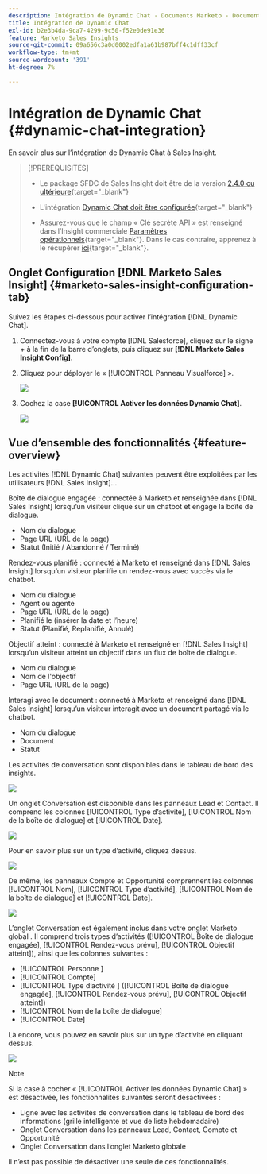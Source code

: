 ```yaml
---
description: Intégration de Dynamic Chat - Documents Marketo - Documentation du produit
title: Intégration de Dynamic Chat
exl-id: b2e3b4da-9ca7-4299-9c50-f52e0de91e36
feature: Marketo Sales Insights
source-git-commit: 09a656c3a0d0002edfa1a61b987bff4c1dff33cf
workflow-type: tm+mt
source-wordcount: '391'
ht-degree: 7%

---
```


# Intégration de Dynamic Chat {#dynamic-chat-integration}

En savoir plus sur l’intégration de Dynamic Chat à Sales Insight.

>[!PREREQUISITES]
>
>* Le package SFDC de Sales Insight doit être de la version [2.4.0 ou ultérieure](/help/marketo/product-docs/marketo-sales-insight/msi-for-salesforce/upgrading/upgrading-your-msi-package.md){target="_blank"}
>
>* L&#39;intégration [Dynamic Chat doit être configurée](/help/marketo/product-docs/demand-generation/dynamic-chat/dynamic-chat-overview.md){target="_blank"}
>
>* Assurez-vous que le champ « Clé secrète API » est renseigné dans l’Insight commerciale [Paramètres opérationnels](/help/marketo/product-docs/marketo-sales-insight/msi-for-salesforce/configuration/marketo-sales-insight-configuration-tab-in-salesforce.md#operational-settings){target="_blank"}. Dans le cas contraire, apprenez à le récupérer [ici](/help/marketo/product-docs/marketo-sales-insight/msi-for-salesforce/configuration/configure-marketo-sales-insight-in-salesforce-enterprise-unlimited.md#configure-sales-insight-in-marketo){target="_blank"}.

## Onglet Configuration [!DNL Marketo Sales Insight] {#marketo-sales-insight-configuration-tab}

Suivez les étapes ci-dessous pour activer l’intégration [!DNL Dynamic Chat].

1. Connectez-vous à votre compte [!DNL Salesforce], cliquez sur le signe + à la fin de la barre d’onglets, puis cliquez sur **[!DNL Marketo Sales Insight Config]**.

1. Cliquez pour déployer le « [!UICONTROL Panneau Visualforce] ».

   ![](assets/dynamic-chat-integration-1.png)

1. Cochez la case **[!UICONTROL Activer les données Dynamic Chat]**.

   ![](assets/dynamic-chat-integration-2.png)

## Vue d’ensemble des fonctionnalités {#feature-overview}

Les activités [!DNL Dynamic Chat] suivantes peuvent être exploitées par les utilisateurs [!DNL Sales Insight]...

Boîte de dialogue engagée : connectée à Marketo et renseignée dans [!DNL Sales Insight] lorsqu’un visiteur clique sur un chatbot et engage la boîte de dialogue.

* Nom du dialogue
* Page URL (URL de la page)
* Statut (Initié / Abandonné / Terminé)

Rendez-vous planifié : connecté à Marketo et renseigné dans [!DNL Sales Insight] lorsqu’un visiteur planifie un rendez-vous avec succès via le chatbot.

* Nom du dialogue
* Agent ou agente
* Page URL (URL de la page)
* Planifié le (insérer la date et l’heure)
* Statut (Planifié, Replanifié, Annulé)

Objectif atteint : connecté à Marketo et renseigné en [!DNL Sales Insight] lorsqu’un visiteur atteint un objectif dans un flux de boîte de dialogue.

* Nom du dialogue
* Nom de l&#39;objectif
* Page URL (URL de la page)

Interagi avec le document : connecté à Marketo et renseigné dans [!DNL Sales Insight] lorsqu’un visiteur interagit avec un document partagé via le chatbot.

* Nom du dialogue
* Document
* Statut

Les activités de conversation sont disponibles dans le tableau de bord des insights.

![](assets/dynamic-chat-integration-3.png)

Un onglet Conversation est disponible dans les panneaux Lead et Contact. Il comprend les colonnes [!UICONTROL Type d’activité], [!UICONTROL Nom de la boîte de dialogue] et [!UICONTROL Date].

![](assets/dynamic-chat-integration-4.png)

Pour en savoir plus sur un type d’activité, cliquez dessus.

![](assets/dynamic-chat-integration-5.png)

De même, les panneaux Compte et Opportunité comprennent les colonnes [!UICONTROL Nom], [!UICONTROL Type d’activité], [!UICONTROL Nom de la boîte de dialogue] et [!UICONTROL Date].

![](assets/dynamic-chat-integration-6.png)

L’onglet Conversation est également inclus dans votre onglet Marketo global . Il comprend trois types d’activités ([!UICONTROL Boîte de dialogue engagée], [!UICONTROL Rendez-vous prévu], [!UICONTROL Objectif atteint]), ainsi que les colonnes suivantes :

* [!UICONTROL  Personne ]
* [!UICONTROL Compte]
* [!UICONTROL  Type d’activité ] ([!UICONTROL Boîte de dialogue engagée], [!UICONTROL Rendez-vous prévu], [!UICONTROL Objectif atteint])
* [!UICONTROL Nom de la boîte de dialogue]
* [!UICONTROL Date]

Là encore, vous pouvez en savoir plus sur un type d’activité en cliquant dessus.

![](assets/dynamic-chat-integration-7.png)

>[!NOTE]
>
>Si la case à cocher « [!UICONTROL Activer les données Dynamic Chat] » est désactivée, les fonctionnalités suivantes seront désactivées :
>
>* Ligne avec les activités de conversation dans le tableau de bord des informations (grille intelligente et vue de liste hebdomadaire)
>* Onglet Conversation dans les panneaux Lead, Contact, Compte et Opportunité
>* Onglet Conversation dans l’onglet Marketo globale
>
>Il n’est pas possible de désactiver une seule de ces fonctionnalités.
